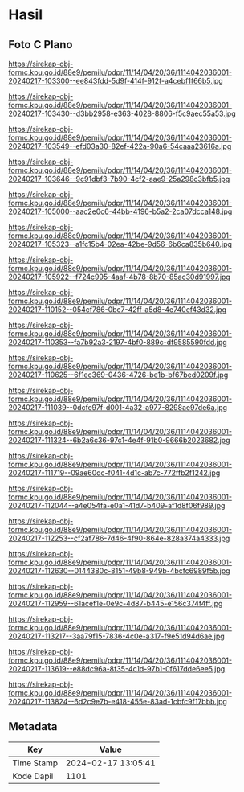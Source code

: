 # Hasil

## Foto C Plano

https://sirekap-obj-formc.kpu.go.id/88e9/pemilu/pdpr/11/14/04/20/36/1114042036001-20240217-103300--ee843fdd-5d9f-414f-912f-a4cebf1f66b5.jpg

https://sirekap-obj-formc.kpu.go.id/88e9/pemilu/pdpr/11/14/04/20/36/1114042036001-20240217-103430--d3bb2958-e363-4028-8806-f5c9aec55a53.jpg

https://sirekap-obj-formc.kpu.go.id/88e9/pemilu/pdpr/11/14/04/20/36/1114042036001-20240217-103549--efd03a30-82ef-422a-90a6-54caaa23616a.jpg

https://sirekap-obj-formc.kpu.go.id/88e9/pemilu/pdpr/11/14/04/20/36/1114042036001-20240217-103646--9c91dbf3-7b90-4cf2-aae9-25a298c3bfb5.jpg

https://sirekap-obj-formc.kpu.go.id/88e9/pemilu/pdpr/11/14/04/20/36/1114042036001-20240217-105000--aac2e0c6-44bb-4196-b5a2-2ca07dcca148.jpg

https://sirekap-obj-formc.kpu.go.id/88e9/pemilu/pdpr/11/14/04/20/36/1114042036001-20240217-105323--a1fc15b4-02ea-42be-9d56-6b6ca835b640.jpg

https://sirekap-obj-formc.kpu.go.id/88e9/pemilu/pdpr/11/14/04/20/36/1114042036001-20240217-105922--f724c995-4aaf-4b78-8b70-85ac30d91997.jpg

https://sirekap-obj-formc.kpu.go.id/88e9/pemilu/pdpr/11/14/04/20/36/1114042036001-20240217-110152--054cf786-0bc7-42ff-a5d8-4e740ef43d32.jpg

https://sirekap-obj-formc.kpu.go.id/88e9/pemilu/pdpr/11/14/04/20/36/1114042036001-20240217-110353--fa7b92a3-2197-4bf0-889c-df9585590fdd.jpg

https://sirekap-obj-formc.kpu.go.id/88e9/pemilu/pdpr/11/14/04/20/36/1114042036001-20240217-110625--6f1ec369-0436-4726-be1b-bf67bed0209f.jpg

https://sirekap-obj-formc.kpu.go.id/88e9/pemilu/pdpr/11/14/04/20/36/1114042036001-20240217-111039--0dcfe97f-d001-4a32-a977-8298ae97de6a.jpg

https://sirekap-obj-formc.kpu.go.id/88e9/pemilu/pdpr/11/14/04/20/36/1114042036001-20240217-111324--6b2a6c36-97c1-4e4f-91b0-9666b2023682.jpg

https://sirekap-obj-formc.kpu.go.id/88e9/pemilu/pdpr/11/14/04/20/36/1114042036001-20240217-111719--09ae60dc-f041-4d1c-ab7c-772ffb2f1242.jpg

https://sirekap-obj-formc.kpu.go.id/88e9/pemilu/pdpr/11/14/04/20/36/1114042036001-20240217-112044--a4e054fa-e0a1-41d7-b409-af1d8f06f989.jpg

https://sirekap-obj-formc.kpu.go.id/88e9/pemilu/pdpr/11/14/04/20/36/1114042036001-20240217-112253--cf2af786-7d46-4f90-864e-828a374a4333.jpg

https://sirekap-obj-formc.kpu.go.id/88e9/pemilu/pdpr/11/14/04/20/36/1114042036001-20240217-112630--0144380c-8151-49b8-949b-4bcfc6989f5b.jpg

https://sirekap-obj-formc.kpu.go.id/88e9/pemilu/pdpr/11/14/04/20/36/1114042036001-20240217-112959--61acef1e-0e9c-4d87-b445-e156c374f4ff.jpg

https://sirekap-obj-formc.kpu.go.id/88e9/pemilu/pdpr/11/14/04/20/36/1114042036001-20240217-113217--3aa79f15-7836-4c0e-a317-f9e51d94d6ae.jpg

https://sirekap-obj-formc.kpu.go.id/88e9/pemilu/pdpr/11/14/04/20/36/1114042036001-20240217-113619--e88dc96a-8f35-4c1d-97b1-0f617dde6ee5.jpg

https://sirekap-obj-formc.kpu.go.id/88e9/pemilu/pdpr/11/14/04/20/36/1114042036001-20240217-113824--6d2c9e7b-e418-455e-83ad-1cbfc9f17bbb.jpg


## Metadata

| Key        | Value               |
| ---------- | ------------------- |
| Time Stamp | 2024-02-17 13:05:41 |
| Kode Dapil | 1101                |



